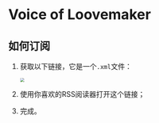 # Voice of Loovemaker

## 如何订阅

1.   获取以下链接，它是一个`.xml`文件：

     [<img src="https://loovemaker.github.io/Voice-of-Loovemaker/resources/QRCode.png" style="zoom:50%;" />](https://loovemaker.github.io/Voice-of-Loovemaker/RSS.xml)

2.   使用你喜欢的RSS阅读器打开这个链接；
3.   完成。
